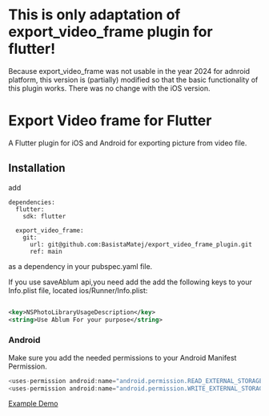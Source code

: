 # This is only adaptation of export_video_frame plugin for flutter!

Because export_video_frame was not usable in the year 2024 for adnroid platform, this version is (partially) modified so that the basic functionality of this plugin works.
There was no change with the iOS version.

# Export Video frame for Flutter

A Flutter plugin for iOS and Android for exporting picture from video file.

## Installation

add

```
dependencies:
  flutter:
    sdk: flutter

  export_video_frame:
    git:
      url: git@github.com:BasistaMatej/export_video_frame_plugin.git
      ref: main

```

as a dependency in your pubspec.yaml file.

If you use saveAblum api,you need add the add the following keys to your Info.plist file, located ios/Runner/Info.plist:

```xml

<key>NSPhotoLibraryUsageDescription</key>
<string>Use Ablum For your purpose</string>

```

### Android

Make sure you add the needed permissions to your Android Manifest Permission.

```gradle
<uses-permission android:name="android.permission.READ_EXTERNAL_STORAGE" />
<uses-permission android:name="android.permission.WRITE_EXTERNAL_STORAGE" />
```

[Example Demo](https://pub.dev/packages/export_video_frame#-example-tab-)
